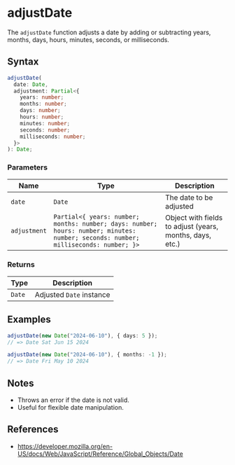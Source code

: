 # adjustDate

The `adjustDate` function adjusts a date by adding or subtracting years, months, days, hours, minutes, seconds, or milliseconds.

## Syntax

```typescript
adjustDate(
  date: Date,
  adjustment: Partial<{
    years: number;
    months: number;
    days: number;
    hours: number;
    minutes: number;
    seconds: number;
    milliseconds: number;
  }>
): Date;
```

### Parameters

| Name         | Type                                                                 | Description                                              |
| ------------ | -------------------------------------------------------------------- | -------------------------------------------------------- |
| `date`       | `Date`                                                              | The date to be adjusted                                  |
| `adjustment` | `Partial<{ years: number; months: number; days: number; hours: number; minutes: number; seconds: number; milliseconds: number; }>` | Object with fields to adjust (years, months, days, etc.) |

### Returns

| Type     | Description                |
| -------- | -------------------------- |
| `Date`   | Adjusted `Date` instance   |

## Examples

```typescript
adjustDate(new Date("2024-06-10"), { days: 5 });
// => Date Sat Jun 15 2024

adjustDate(new Date("2024-06-10"), { months: -1 });
// => Date Fri May 10 2024
```

## Notes

* Throws an error if the date is not valid.
* Useful for flexible date manipulation.

## References

* https://developer.mozilla.org/en-US/docs/Web/JavaScript/Reference/Global_Objects/Date